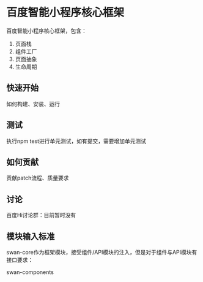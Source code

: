 # 百度智能小程序核心框架
百度智能小程序核心框架，包含：
1. 页面栈
2. 组件工厂
3. 页面抽象
4. 生命周期

## 快速开始
如何构建、安装、运行

## 测试
执行npm test进行单元测试，如有提交，需要增加单元测试

## 如何贡献
贡献patch流程、质量要求

## 讨论
百度Hi讨论群：目前暂时没有

## 模块输入标准
swan-core作为框架模块，接受组件/API模块的注入，但是对于组件与API模块有接口要求：

swan-components

## 

